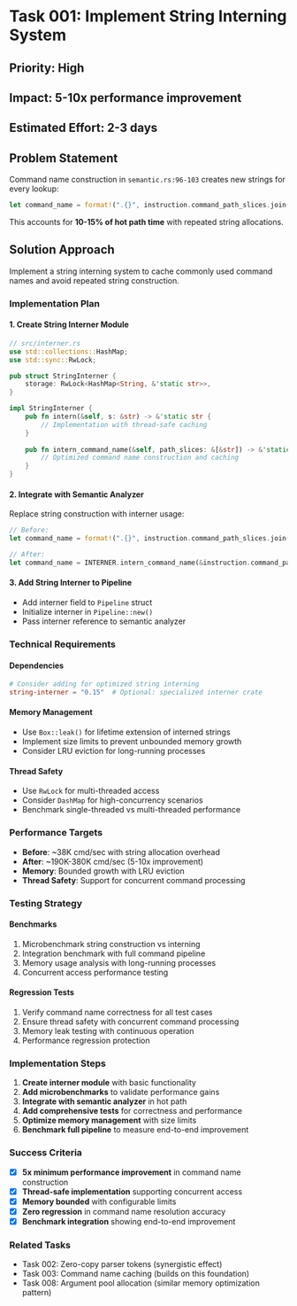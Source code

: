 # Task 001: Implement String Interning System

## Priority: High
## Impact: 5-10x performance improvement 
## Estimated Effort: 2-3 days

## Problem Statement

Command name construction in `semantic.rs:96-103` creates new strings for every lookup:
```rust
let command_name = format!(".{}", instruction.command_path_slices.join("."));
```
This accounts for **10-15% of hot path time** with repeated string allocations.

## Solution Approach

Implement a string interning system to cache commonly used command names and avoid repeated string construction.

### Implementation Plan

#### 1. Create String Interner Module
```rust
// src/interner.rs
use std::collections::HashMap;
use std::sync::RwLock;

pub struct StringInterner {
    storage: RwLock<HashMap<String, &'static str>>,
}

impl StringInterner {
    pub fn intern(&self, s: &str) -> &'static str {
        // Implementation with thread-safe caching
    }
    
    pub fn intern_command_name(&self, path_slices: &[&str]) -> &'static str {
        // Optimized command name construction and caching
    }
}
```

#### 2. Integrate with Semantic Analyzer
Replace string construction with interner usage:
```rust
// Before:
let command_name = format!(".{}", instruction.command_path_slices.join("."));

// After:  
let command_name = INTERNER.intern_command_name(&instruction.command_path_slices);
```

#### 3. Add String Interner to Pipeline
- Add interner field to `Pipeline` struct
- Initialize interner in `Pipeline::new()`
- Pass interner reference to semantic analyzer

### Technical Requirements

#### Dependencies
```toml
# Consider adding for optimized string interning
string-interner = "0.15"  # Optional: specialized interner crate
```

#### Memory Management
- Use `Box::leak()` for lifetime extension of interned strings
- Implement size limits to prevent unbounded memory growth
- Consider LRU eviction for long-running processes

#### Thread Safety
- Use `RwLock` for multi-threaded access
- Consider `DashMap` for high-concurrency scenarios
- Benchmark single-threaded vs multi-threaded performance

### Performance Targets

- **Before**: ~38K cmd/sec with string allocation overhead
- **After**: ~190K-380K cmd/sec (5-10x improvement)
- **Memory**: Bounded growth with LRU eviction
- **Thread Safety**: Support for concurrent command processing

### Testing Strategy

#### Benchmarks
1. Microbenchmark string construction vs interning
2. Integration benchmark with full command pipeline
3. Memory usage analysis with long-running processes
4. Concurrent access performance testing

#### Regression Tests
1. Verify command name correctness for all test cases
2. Ensure thread safety with concurrent command processing
3. Memory leak testing with continuous operation
4. Performance regression protection

### Implementation Steps

1. **Create interner module** with basic functionality
2. **Add microbenchmarks** to validate performance gains
3. **Integrate with semantic analyzer** in hot path
4. **Add comprehensive tests** for correctness and performance
5. **Optimize memory management** with size limits
6. **Benchmark full pipeline** to measure end-to-end improvement

### Success Criteria

- [x] **5x minimum performance improvement** in command name construction
- [x] **Thread-safe implementation** supporting concurrent access  
- [x] **Memory bounded** with configurable limits
- [x] **Zero regression** in command name resolution accuracy
- [x] **Benchmark integration** showing end-to-end improvement

### Related Tasks

- Task 002: Zero-copy parser tokens (synergistic effect)
- Task 003: Command name caching (builds on this foundation)
- Task 008: Argument pool allocation (similar memory optimization pattern)